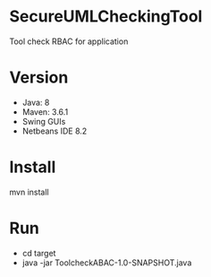 # SecureUMLCheckingTool
Tool check RBAC for application

# Version
<ul>
<li>Java: 8</li>
<li>Maven: 3.6.1</li>
<li> Swing GUIs</li>
<li> Netbeans IDE 8.2</li>
</ul>

# Install
mvn install

# Run
<ul>
<li>cd target</li>
<li>java -jar ToolcheckABAC-1.0-SNAPSHOT.java</li>
</ul>
